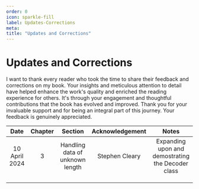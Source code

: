 ```yaml
---
order: 0
icon: sparkle-fill
label: Updates-Corrections
meta:
title: "Updates and Corrections"
---
```

# Updates and Corrections

I want to thank every reader who took the time to share their feedback and corrections on my book. Your insights and meticulous attention to detail have helped enhance the work's quality and enriched the reading experience for others. It's through your engagement and thoughtful contributions that the book has evolved and improved. Thank you for your invaluable support and for being an integral part of this journey. Your feedback is genuinely appreciated.

|     Date      | Chapter |             Section             | Acknowledgement |                       Notes                       |
|:-------------:|:-------:|:-------------------------------:|:---------------:|:-------------------------------------------------:|
| 10 April 2024 |    3    | Handling data of unknown length | Stephen Cleary  | Expanding upon and demostrating the Decoder class |
|               |         |                                 |                 |                                                   |
|               |         |                                 |                 |                                                   |
|               |         |                                 |                 |                                                   |
    
